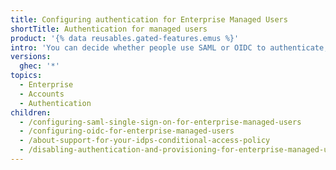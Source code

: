 ```yaml
---
title: Configuring authentication for Enterprise Managed Users
shortTitle: Authentication for managed users
product: '{% data reusables.gated-features.emus %}'
intro: 'You can decide whether people use SAML or OIDC to authenticate, learn about support for conditional access policy, or disable authentication for your {% data variables.enterprise.prodname_emu_enterprise %} on {% data variables.product.prodname_dotcom_the_website %}.'
versions:
  ghec: '*'
topics:
  - Enterprise
  - Accounts
  - Authentication
children:
  - /configuring-saml-single-sign-on-for-enterprise-managed-users
  - /configuring-oidc-for-enterprise-managed-users
  - /about-support-for-your-idps-conditional-access-policy
  - /disabling-authentication-and-provisioning-for-enterprise-managed-users
---
```

